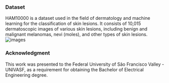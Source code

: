### Dataset
HAM10000 is a dataset used in the field of dermatology and machine learning for the classification of skin lesions. It consists of 10,015 dermatoscopic images of various skin lesions, including benign and malignant melanomas, nevi (moles), and other types of skin lesions.
![images](..\docs\images.png)


### Acknowledgment
This work was presented to the Federal University of São Francisco Valley - UNIVASF, as a requirement for obtaining the Bachelor of Electrical Engineering degree.
